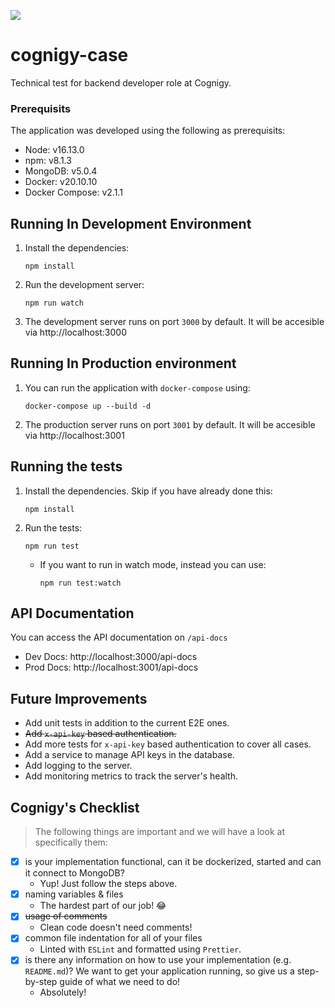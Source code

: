 ![](https://github.com/malsioufi/cognigy-case/workflows/Tests/badge.svg)

# cognigy-case

Technical test for backend developer role at Cognigy.

### Prerequisits

The application was developed using the following as prerequisits:

* Node: v16.13.0
* npm: v8.1.3
* MongoDB: v5.0.4
* Docker: v20.10.10
* Docker Compose: v2.1.1

## Running In Development Environment

1. Install the dependencies:
   ```
   npm install
   ```
2. Run the development server:
   ```
   npm run watch
   ```
3. The development server runs on port `3000` by default. It will be accesible via http://localhost:3000

## Running In Production environment

1. You can run the application with `docker-compose` using:

   ```
   docker-compose up --build -d
   ```

2. The production server runs on port `3001` by default. It will be accesible via http://localhost:3001


## Running the tests

1. Install the dependencies. Skip if you have already done this:
   ```
   npm install
   ```
2. Run the tests:
   ```
   npm run test
   ```
   * If you want to run in watch mode, instead you can use:
        ```
        npm run test:watch
        ```

## API Documentation

You can access the API documentation on `/api-docs`

* Dev Docs: http://localhost:3000/api-docs
* Prod Docs: http://localhost:3001/api-docs

## Future Improvements

* Add unit tests in addition to the current E2E ones.
* ~~Add `x-api-key` based authentication.~~
* Add more tests for `x-api-key` based authentication to cover all cases.
* Add a service to manage API keys in the database.
* Add logging to the server.
* Add monitoring metrics to track the server's health.


## Cognigy's Checklist

> The following things are important and we will have a look at specifically them:

* [x] is your implementation functional, can it be dockerized, started and can it connect to MongoDB?
  * Yup! Just follow the steps above.
* [x] naming variables & files
  * The hardest part of our job! 😂
* [x] ~~usage of comments~~
  * Clean code doesn't need comments!
* [x] common file indentation for all of your files
  * Linted with `ESLint` and formatted using `Prettier`.
* [x] is there any information on how to use your implementation (e.g. `README.md`)? We want to get your application running, so give us a step-by-step guide of what we need to do!
  * Absolutely!